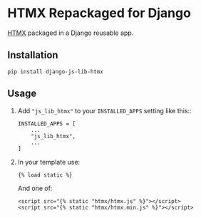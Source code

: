# HTMX Repackaged for Django

[HTMX](https://htmx.org/) packaged in a Django reusable app.


## Installation

    pip install django-js-lib-htmx

## Usage

1. Add `"js_lib_htmx"` to your `INSTALLED_APPS` setting like this::

       INSTALLED_APPS = [
           ...
           "js_lib_htmx",
           ...
       ]

2. In your template use:
   
       {% load static %}
   
      And one of:
    
       <script src="{% static "htmx/htmx.js" %}"></script>
       <script src="{% static "htmx/htmx.min.js" %}"></script>

